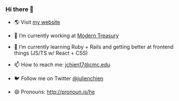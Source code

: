 ### Hi there 👋

- 🌎 Visit [my website](https://julienchien.com)

- 🔭 I’m currently working at [Modern Treasury](https://www.moderntreasury.com/)

- 🌱 I’m currently learning Ruby + Rails and getting better at frontend things (JS/TS w/ React + CSS)

- 📫 How to reach me: jchien17@cmc.edu

- 🐦 Follow me on Twitter [@julienchien](https://twitter.com/julienchien)

- 😄 Pronouns: http://pronoun.is/he


<!--
**wholien/wholien** is a ✨ _special_ ✨ repository because its `README.md` (this file) appears on your GitHub profile.
-->
